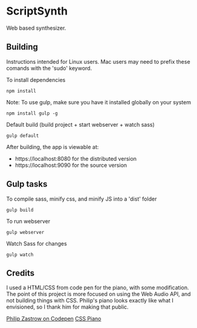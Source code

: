 # ScriptSynth

Web based synthesizer.

## Building

Instructions intended for Linux users. Mac users may need to prefix these comands with the 'sudo' keyword.

To install dependencies

```shell
npm install
```

Note: To use gulp, make sure you have it installed globally on your system

```shell
npm install gulp -g
```

Default build (build project + start webserver + watch sass)

```shell
gulp default
```

After building, the app is viewable at:

+ https://localhost:8080 for the distributed version
+ https://localhost:9090 for the source version

## Gulp tasks

To compile sass, minify css, and minify JS into a 'dist' folder

```shell
gulp build
```

To run webserver

```shell
gulp webserver
```

Watch Sass for changes

```shell
gulp watch
```

## Credits

I used a HTML/CSS from code pen for the piano, with some modification. The point of this project is more focused on using the Web Audio API, and not building things with CSS. Philip's piano looks exactly like what I envisioned, so I thank him for making that public.

[Philip Zastrow on Codepen](http://codepen.io/zastrow/)
[CSS Piano](http://codepen.io/zastrow/pen/oDBki)